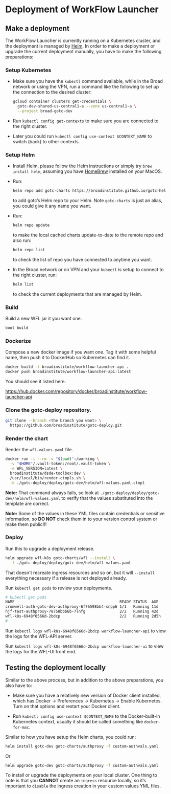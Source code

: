 # Deployment of WorkFlow Launcher

## Make a deployment

The WorkFlow Launcher is currently running on a Kubernetes cluster,
and the deployment is managed by [Helm](https://helm.sh/docs/intro/install/).
In order to make a deployment or upgrade the current deployment manually,
you have to make the following preparations:

### Setup Kubernetes

- Make sure you have the `kubectl` command available,
  while in the Broad network or using the VPN,
  run a command like the following
  to set up the connection to the desired cluster:

  ```bash
  gcloud container clusters get-credentials \
    gotc-dev-shared-us-central1-a --zone us-central1-a \
    --project broad-gotc-dev
  ```

- Run `kubectl config get-contexts` to make sure you are connected
  to the right cluster.

- Later you could run `kubectl config use-context $CONTEXT_NAME`
  to switch (back) to other contexts.

### Setup Helm

- Install Helm,
  please follow the Helm instructions
  or simply try `brew install helm`,
  assuming you have [HomeBrew](https://brew.sh/)
  installed on your MacOS.

- Run:

  ```bash
  helm repo add gotc-charts https://broadinstitute.github.io/gotc-helm-repo/
  ```
  to add gotc’s Helm repo to your Helm.
  Note `gotc-charts` is just an alias, you could give it any name you want.

- Run:

  ```bash
  helm repo update
  ```
  to make the local cached charts update-to-date
  to the remote repo and also run:

  ```bash
  helm repo list
  ```
  to check the list of repo you have connected to anytime you want.

- In the Broad network or on VPN and your `kubectl`
  is setup to connect to the right cluster,  run:

  ```bash
  helm list
  ```
  to check the current deployments that are managed by Helm.

### Build

Build a new WFL jar it you want one.

```bash
boot build
```

### Dockerize

Compose a new docker image if you want one.
Tag it with some helpful name,
then push it to DockerHub
so Kubernetes can find it.

```bash
docker build -t broadinstitute/workflow-launcher-api .
docker push broadinstitute/workflow-launcher-api:latest
```

You should see it listed here.

https://hub.docker.com/repository/docker/broadinstitute/workflow-launcher-api

### Clone the gotc-deploy repository.

``` bash
git clone --branch <the branch you want> \
  https://github.com/broadinstitute/gotc-deploy.git
```

### Render the chart

Render the `wfl-values.yaml` file.

``` bash
docker run -i --rm -v "$(pwd)":/working \
  -v "$HOME"/.vault-token:/root/.vault-token \
  -e WFL_VERSION=latest \
  broadinstitute/dsde-toolbox:dev \
  /usr/local/bin/render-ctmpls.sh \
  -k ./gotc-deploy/deploy/gotc-dev/helm/wfl-values.yaml.ctmpl
```

**Note:**
That command always fails,
so look at `./gotc-deploy/deploy/gotc-dev/helm/wfl-values.yaml`
to verify that the values
substituted into the template are correct.

**Note:**
Some of the values in these YML files
contain credentials or sensitive information,
so **DO NOT** check them in
to your version control system
or make them public!!!

### Deploy

Run this to upgrade a deployment release.

```bash
helm upgrade wfl-k8s gotc-charts/wfl --install \
  -f ./gotc-deploy/deploy/gotc-dev/helm/wfl-values.yaml
```

That doesn't recreate ingress resources and so on,
but it will `--install` everything necessary
if a release is not deployed already.

Run `kubectl get pods` to review your deployments.

``` bash
# kubectl get pods
NAME                                              READY STATUS  AGE
cromwell-auth-gotc-dev-authproxy-6f76598bb4-snpp6 1/1   Running 11d
hjf-test-authproxy-78758bbb6b-7lnfg               2/2   Running 42d
wfl-k8s-6948f6566d-2bdcp                          2/2   Running 2d5h
#
```

Run `kubectl logs wfl-k8s-6948f6566d-2bdcp workflow-launcher-api`
to view the logs for the WFL-API server.

Run `kubectl logs wfl-k8s-6948f6566d-2bdcp workflow-launcher-ui`
to view the logs for the WFL-UI front end.

[//]: # (tbl stopped fixing stuff here.)

## Testing the deployment locally

Similar to the above process,
but in addition to the above preparations,
you also have to:

- Make sure you have a relatively new version of Docker client installed,
  which has Docker -> Preferences -> Kubernetes -> Enable Kubernetes.
  Turn on that options and restart your Docker client.

- Run `kubectl config use-context $CONTEXT_NAME`
  to the Docker-built-in Kubernetes context,
  usually it should be called something like `docker-for-mac`.

Similar to how you have setup the Helm charts, you could run:

```bash
helm install gotc-dev gotc-charts/authproxy -f custom-authvals.yaml
```

Or

```bash
helm upgrade gotc-dev gotc-charts/authproxy -f custom-authvals.yaml
```

To install or upgrade the deployments on your local cluster.
One thing to note is that you **CANNOT** create
an `ingress` resource locally,
so it’s important to `disable` the ingress creation
in your custom values YML files.
